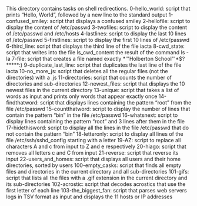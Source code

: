 This directory contains tasks on shell redirections. 
    0-hello_world: script that prints “Hello, World”, followed by a new line to the standard output
    1-confused_smiley: script that displays a confused smiley
    2-hellofile: script to display the content of /etc/passwd
    3-twofiles: script to display the content of /etc/passwd and /etc/hosts
    4-lastlines: script to display the last 10 lines of /etc/passwd
    5-firstlines: script to display the first 10 lines of /etc/passwd
    6-third_line: script that displays the third line of the file iacta
    8-cwd_state: script that writes into the file ls_cwd_content the result of the command ls -la
    7-file: script that creates a file named exactly *\'"Holberton School"'\*$?*****:)
    9-duplicate_last_line: script that duplicates the last line of the file iacta
    10-no_more_js: script that deletes all the regular files (not the directories) with a .js
    11-directories: script that counts the number of directories and sub-directories
    12-newest_files: script that displays the 10 newest files in the current directory
    13-unique: script that takes a list of words as input and prints only words that appear exactly once
    14-findthatword: script that displays lines containing the pattern “root” from the file /etc/passwd
    15-countthatword: script to display the number of lines that contain the pattern “bin” in the file /etc/passwd
    16-whatsnext: script to display lines containing the pattern “root” and 3 lines after them in the file
    17-hidethisword: script to display all the lines in the file /etc/passwd that do not contain the pattern “bin”
    18-letteronly: script to display all lines of the file /etc/ssh/sshd_config starting with a letter
    19-AZ: script to replace all characters A and c from input to Z and e respectively
    20-hiago: script that removes all letters c and C from input
    21-reverse: script that reverse its input
    22-users_and_homes: script that displays all users and their home directories, sorted by users
    100-empty_casks: script that finds all empty files and directories in the current directory and all sub-directories
    101-gifs: script that lists all the files with a .gif extension in the current directory and its sub-directories
    102-acrostic: script that decodes acrostics that use the first letter of each line
    103-the_biggest_fan: script that parses web servers logs in TSV format as input and displays the 11 hosts or IP addresses

